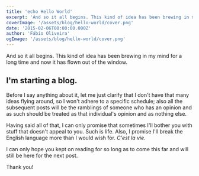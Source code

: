 ```yaml
---
title: 'echo Hello World'
excerpt: 'And so it all begins. This kind of idea has been brewing in my mind for a long time and now it has flown out of the window.'
coverImage: '/assets/blog/hello-world/cover.png'
date: '2015-02-06T00:00:00.000Z'
author: 'Fábio Oliveira'
ogImage: '/assets/blog/hello-world/cover.png'
---
```


And so it all begins. This kind of idea has been brewing in my mind for a long time and now it has flown out of the window.

## I'm starting a blog.

Before I say anything about it, let me just clarify that I don't have that many ideas flying around, so I won't adhere to a specific schedule; also all the subsequent posts will be the ramblings of someone who has an opinion and as such should be treated as that individual's opinion and as nothing else.

Having said all of that, I can only promise that sometimes I'll bother you with stuff that doesn't appeal to you. Such is life. Also, I promise I'll break the English language more than I would wish for. _C'est la vie_.

I can only hope you kept on reading for so long as to come this far and will still be here for the next post.

Thank you!
